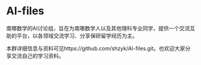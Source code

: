 # AI-files

南哪数学的AI讨论组，旨在为南哪数学人以及其他理科专业同学，提供一个交流互助的平台，以各领域交流学习、分享保研留学经历为主。

本群详细信息与资料可见https://github.com/shzyk/AI-files.git。也欢迎大家分享交流自己的学习资料。

